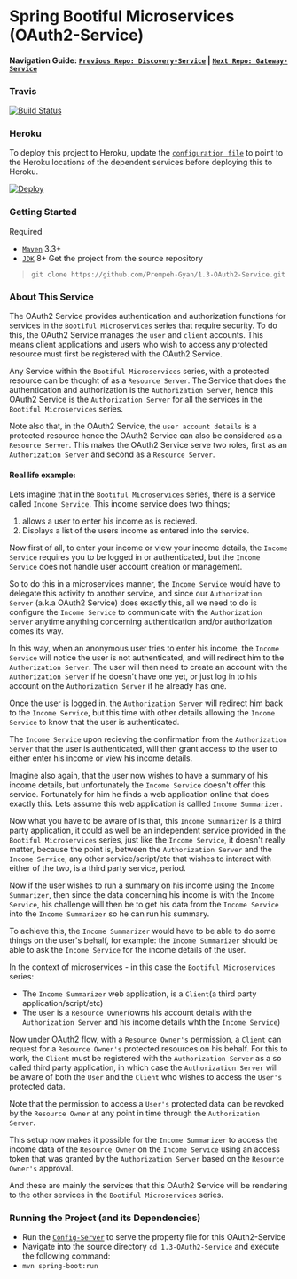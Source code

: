# Spring Bootiful Microservices (OAuth2-Service)

#### Navigation Guide: [`Previous Repo: Discovery-Service`](https://github.com/Prempeh-Gyan/1.2-Discovery-Service)   |   [`Next Repo: Gateway-Service`](https://github.com/Prempeh-Gyan/1.4-Gateway-Service)

### Travis
[![Build Status](https://travis-ci.org/Prempeh-Gyan/1.3-OAuth2-Service.svg?branch=master)](https://travis-ci.org/Prempeh-Gyan/1.3-OAuth2-Service)

### Heroku
To deploy this project to Heroku, update the [`configuration file`](https://github.com/Prempeh-Gyan/1.1-Config-Repo/blob/master/services/OAuth2-Service/oauth2-service.yml) to point to the Heroku locations of the dependent services before deploying this to Heroku.

[![Deploy](https://www.herokucdn.com/deploy/button.png)](https://heroku.com/deploy?template=https://github.com/Prempeh-Gyan/1.3-OAuth2-Service)

### Getting Started
Required
* [`Maven`](https://maven.apache.org/) 3.3+
* [`JDK`](http://www.oracle.com/technetwork/java/javase/downloads/jdk8-downloads-2133151.html) 8+
Get the project from the source repository
>`git clone https://github.com/Prempeh-Gyan/1.3-OAuth2-Service.git`

### About This Service
The OAuth2 Service provides authentication and authorization functions for services in the `Bootiful Microservices` series that require security. To do this, the OAuth2 Service manages the `user` and `client` accounts. This means client applications and users who wish to access any protected resource must first be registered with the OAuth2 Service.

Any Service within the `Bootiful Microservices` series, with a protected resource can be thought of as a `Resource Server`.
The Service that does the authentication and authorization is the `Authorization Server`, hence this OAuth2 Service is the `Authorization Server` for all the services in the `Bootiful Microservices` series.

Note also that, in the OAuth2 Service, the `user account details` is a protected resource hence the OAuth2 Service can also be considered as a `Resource Server`. This makes the OAuth2 Service serve two roles, first as an `Authorization Server` and second as a `Resource Server`.

#### Real life example:
Lets imagine that in the `Bootiful Microservices` series, there is a service called `Income Service`. 
This income service does two things; 
1. allows a user to enter his income as is recieved. 
2. Displays a list of the users income as entered into the service.

Now first of all, to enter your income or view your income details, the `Income Service` requires you to be logged in or authenticated, but the `Income Service` does not handle user account creation or management.

So to do this in a microservices manner, the `Income Service` would have to delegate this activity to another service, and since our `Authorization Server` (a.k.a OAuth2 Service) does exactly this, all we need to do is configure the `Income Service` to communicate with the `Authorization Server` anytime anything concerning authentication and/or authorization comes its way.

In this way, when an anonymous user tries to enter his income, the `Income Service` will notice the user is not authenticated, and will redirect him to the `Authorization Server`. The user will then need to create an account with the `Authorization Server` if he doesn't have one yet, or just log in to his account on the `Authorization Server` if he already has one.

Once the user is logged in, the `Authorization Server` will redirect him back to the `Income Service`, but this time with other details allowing the `Income Service` to know that the user is authenticated.

The `Income Service` upon recieving the confirmation from the `Authorization Server` that the user is authenticated, will then grant access to the user to either enter his income or view his income details.

Imagine also again, that the user now wishes to have a summary of his income details, but unfortunately the `Income Service` doesn't offer this service.
Fortunately for him he finds a web application online that does exactly this. Lets assume this web application is callled `Income Summarizer`.

Now what you have to be aware of is that, this `Income Summarizer` is a third party application, it could as well be an independent service provided in the `Bootiful Microservices` series, just like the `Income Service`, it doesn't really matter, because the point is, between the `Authorization Server` and the `Income Service`, any other service/script/etc that wishes to interact with either of the two, is a third party service, period.

Now if the user wishes to run a summary on his income using the `Income Summarizer`, then since the data concerning his income is with the `Income Service`, his challenge will then be to get his data from the `Income Service` into the `Income Summarizer` so he can run his summary.

To achieve this, the `Income Summarizer` would have to be able to do some things on the user's behalf, for example: the `Income Summarizer` should be able to ask the `Income Service` for the income details of the user.

In the context of microservices - in this case the `Bootiful Microservices` series: 
* The `Income Summarizer` web application, is a `Client`(a third party application/script/etc)
* The `User` is a `Resource Owner`(owns his account details with the `Authorization Server` and his income details whth the `Income Service`)

Now under OAuth2 flow, with a `Resource Owner's` permission, a `Client` can request for a `Resource Owner's` protected resources on his behalf. For this to work, the `Client` must be registered with the `Authorization Server` as a so called third party application, in which case the `Authorization Server` will be aware of both the `User` and the `Client` who wishes to access the `User's` protected data.

Note that the permission to access a `User's` protected data can be revoked by the `Resource Owner` at any point in time through the `Authorization Server`.

This setup now makes it possible for the `Income Summarizer` to access the income data of the `Resource Owner` on the `Income Service` using an access token that was granted by the `Authorization Server` based on the `Resource Owner's` approval.

And these are mainly the services that this OAuth2 Service will be rendering to the other services in the `Bootiful Microservices` series.

### Running the Project (and its Dependencies)
* Run the [`Config-Server`](https://github.com/Prempeh-Gyan/1.0-Config-Server) to serve the property file for this OAuth2-Service
* Navigate into the source directory `cd 1.3-OAuth2-Service` and execute the following command: 
* `mvn spring-boot:run`
